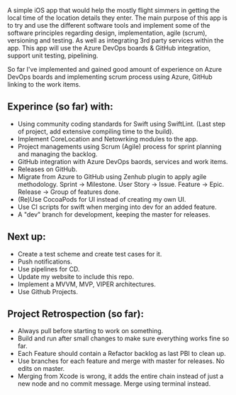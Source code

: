 A simple iOS app that would help the mostly flight simmers in getting the local time of the location details they enter.
The main purpose of this app is to try and use the different software tools and implement some of the software principles regarding design, implementation, agile (scrum), versioning and testing. As well as integrating 3rd party services within the app.
This app will use the Azure DevOps boards & GitHub integration, support unit testing, pipelining.

So far I've implemented and gained good amount of experience on Azure DevOps boards and implementing scrum process using Azure, GitHub linking to the work items.

Experince (so far) with:
------------------------
* Using community coding standards for Swift using SwiftLint. (Last step of project, add extensive compiling time to the build).
* Implement CoreLocation and Netowrking modules to the app.
* Project managements using Scrum (Agile) process for sprint planning and managing the backlog.
* GitHub integration with Azure DevOps baords, services and work items.
* Releases on GitHub.
* Migrate from Azure to GitHub using Zenhub plugin to apply agile methodology.
  Sprint -> Milestone. User Story -> Issue. Feature -> Epic. Release -> Group of features done.
* (Re)Use CocoaPods for UI instead of creating my own UI.
* Use CI scripts for swift when merging into dev for an added feature.
* A "dev" branch for development, keeping the master for releases.

Next up:
---------
* Create a test scheme and create test cases for it.
* Push notifications.
* Use pipelines for CD.
* Update my website to include this repo.
* Implement a MVVM, MVP, VIPER architectures.
* Use Github Projects.



Project Retrospection (so far):
---------------------------------
* Always pull before starting to work on something.
* Build and run after small changes to make sure everything works fine so far.
* Each Feature should contain a Refactor backlog as last PBI to clean up.
* Use branches for each feature and merge with master for releases. No edits on master.
* Merging from Xcode is wrong, it adds the entire chain instead of just a new node and no commit message. Merge using terminal instead.
